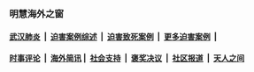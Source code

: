 
### 明慧海外之窗

####  [武汉肺炎](indexes/365.md?t=01221900) &nbsp;|&nbsp;  [迫害案例综述](indexes/328.md?t=01221900) &nbsp;|&nbsp; [迫害致死案例](indexes/277.md?t=01221900)  &nbsp;|&nbsp; [更多迫害案例](indexes/81.md?t=01221900)  &nbsp;|&nbsp; 
####  [时事评论](indexes/251.md?t=01221900) &nbsp;|&nbsp; [海外简讯](indexes/245.md?t=01221900)&nbsp;|&nbsp;  [社会支持](indexes/140.md?t=01221900) &nbsp;|&nbsp; [褒奖决议](indexes/282.md?t=01221900) &nbsp;|&nbsp; [社区报道](indexes/91.md?t=01221900)  &nbsp;|&nbsp; [天人之间](indexes/78.md?t=01221900) 

